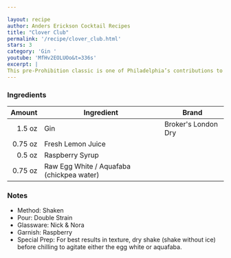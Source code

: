 ```yaml
---

layout: recipe
author: Anders Erickson Cocktail Recipes
title: "Clover Club"
permalink: '/recipe/clover_club.html'
stars: 3
category: 'Gin '
youtube: 'MfHv2EOLUOo&t=336s'
excerpt: |
This pre-Prohibition classic is one of Philadelphia’s contributions to the cocktail world.
---
```


### Ingredients

|  Amount | Ingredient                                | Brand               |
| ------: | ----------------------------------------- | ------------------- |
|  1.5 oz | Gin                                       | Broker's London Dry |
| 0.75 oz | Fresh Lemon Juice                         |
|  0.5 oz | Raspberry Syrup                           |
| 0.75 oz | Raw Egg White / Aquafaba (chickpea water) |

### Notes

- Method: Shaken
- Pour: Double Strain
- Glassware: Nick & Nora
- Garnish: Raspberry
- Special Prep: For best results in texture, dry shake (shake without ice) before chilling to agitate either the egg white or aquafaba.
